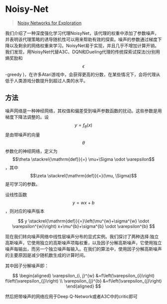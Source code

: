 # Noisy-Net

> [Noisy Networks for Exploration](https://arxiv.org/pdf/1706.10295v2.pdf)

我们介绍了一种深度强化学习代理NoisyNet，该代理的权重中添加了参数噪声，并表明该代理策略的诱导随机性可以用来帮助有效的探索。噪声的参数通过梯度下降以及剩余的网络权重来学习。NoisyNet易于实现，并且几乎不增加计算开销。我们发现，用NoisyNet代替A3C、DQN和Dueling代理的传统探索试探法\(分别用熵奖励和 $$\epsilon$$ -greedy \)，在许多Atari游戏中，会获得更高的分数，在某些情况下，会将代理从低于人类游戏分数提升到超过人类的水平。

## 方法

噪声网络是一种神经网络，其权值和偏差受到噪声参数函数的扰动。这些参数是用梯度下降法调整的。设 $$y=f_{\theta}(x)$$ 是由带噪声的向量 $$\theta$$ 参数化的神经网络，定义为 $$\theta \stackrel{\mathrm{def}}{=} \mu+\Sigma \odot \varepsilon$$ ，其中 $$\zeta \stackrel{\mathrm{def}}{=}(\mu, \Sigma)$$ 是可学习的参数。

设线性函数 $$y=w x+b$$ ，则对应的噪声版本

$$
y \stackrel{\mathrm{def}}{=}\left(\mu^{w}+\sigma^{w} \odot \varepsilon^{w}\right) x+\mu^{b}+\sigma^{b} \odot \varepsilon^{b}
$$

现在我们转向噪声网络中线性层噪声分布的显式实例。我们探讨了两种选择:独立高斯噪声，它使用独立的高斯噪声项每权重，以及因子分解高斯噪声，它使用独立噪声每输出，而另一个独立噪声每输入。在我们的算法中，使用因子分解高斯噪声的主要原因是减少随机数生成的计算时间。

其中因子分解噪声即：

$$
\begin{aligned} \varepsilon_{i, j}^{w} &=f\left(\varepsilon_{i}\right) f\left(\varepsilon_{j}\right) \\ \varepsilon_{j}^{b} &=f\left(\varepsilon_{j}\right) \end{aligned}
$$

然后把带噪声的网络应用于Deep Q-Network或者A3C中的critic即可

